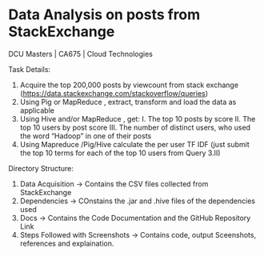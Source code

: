 # Data Analysis on posts from StackExchange
 DCU Masters | CA675 | Cloud Technologies
 
Task Details:

1. Acquire the top 200,000 posts by viewcount from stack exchange (https://data.stackexchange.com/stackoverflow/queries)
2. Using Pig or MapReduce , extract, transform and load the data as applicable
3. Using Hive and/or MapReduce , get: 
       I. The top 10 posts by score 
       II. The top 10 users by post score 
       III. The number of distinct users, who used the word “Hadoop” in one of their posts
4. Using Mapreduce /Pig/Hive calculate the per user TF IDF (just submit the top 10 terms for each of the top 10 users from Query 3.II)


Directory Structure:
1. Data Acquisition -> Contains the CSV files collected from StackExchange
2. Dependencies -> COnstains the .jar and .hive files of the dependencies used
3. Docs -> Contains the Code Documentation and the GitHub Repository Link 
4. Steps Followed with Screenshots -> Contains code, output Sceenshots, references and explaination.

